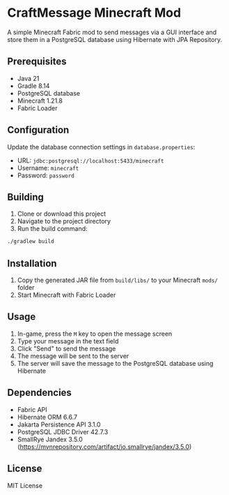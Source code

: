 # CraftMessage Minecraft Mod

A simple Minecraft Fabric mod to send messages via a GUI interface and store them in a PostgreSQL database using Hibernate with JPA Repository.

## Prerequisites

- Java 21
- Gradle 8.14
- PostgreSQL database
- Minecraft 1.21.8
- Fabric Loader

## Configuration

Update the database connection settings in `database.properties`:
- URL: `jdbc:postgresql://localhost:5433/minecraft`
- Username: `minecraft`
- Password: `password`

## Building

1. Clone or download this project
2. Navigate to the project directory
3. Run the build command:
```bash
./gradlew build
```

## Installation

1. Copy the generated JAR file from `build/libs/` to your Minecraft `mods/` folder
2. Start Minecraft with Fabric Loader

## Usage

1. In-game, press the `M` key to open the message screen
2. Type your message in the text field
3. Click "Send" to send the message
4. The message will be sent to the server
5. The server will save the message to the PostgreSQL database using Hibernate

## Dependencies

- Fabric API
- Hibernate ORM 6.6.7
- Jakarta Persistence API 3.1.0
- PostgreSQL JDBC Driver 42.7.3
- SmallRye Jandex 3.5.0 (https://mvnrepository.com/artifact/io.smallrye/jandex/3.5.0)

## License

MIT License